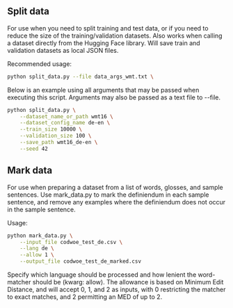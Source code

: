 ## Split data

For use when you need to split training and test data, or if you need
to reduce the size of the training/validation datasets. Also works
when calling a dataset directly from the Hugging Face library.
Will save train and validation datasets as local JSON files.

Recommended usage:
```bash
python split_data.py --file data_args_wmt.txt \
```

Below is an example using all arguments that may be passed when
executing this script. Arguments may also be passed as a text file
to --file.

```bash
python split_data.py \
	--dataset_name_or_path wmt16 \
	--dataset_config_name de-en \
	--train_size 10000 \
	--validation_size 100 \
	--save_path wmt16_de-en \
	--seed 42
```

## Mark data

For use when preparing a dataset from a list of words, glosses, and
sample sentences. Use mark_data.py to mark the definiendum in each
sample sentence, and remove any examples where the definiendum does not
occur in the sample sentence.

Usage:
```bash
python mark_data.py \
	--input_file codwoe_test_de.csv \
	--lang de \
	--allow 1 \
	--output_file codwoe_test_de_marked.csv
```

Specify which language should be processed and how lenient the word-
matcher should be (kwarg: allow). The allowance is based on Minimum
Edit Distance, and will accept 0, 1, and 2 as inputs, with 0 restricting
the matcher to exact matches, and 2 permitting an MED of up to 2.
